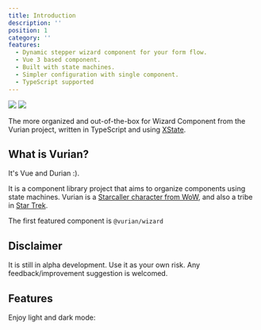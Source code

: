 ```yaml
---
title: Introduction
description: ''
position: 1
category: ''
features:
  - Dynamic stepper wizard component for your form flow.
  - Vue 3 based component.
  - Built with state machines.
  - Simpler configuration with single component.
  - TypeScript supported
---
```


<img src="/preview.png" class="light-img">
<img src="/preview.png" class="dark-img">

The more organized and out-of-the-box for Wizard Component from the Vurian project, written in TypeScript and using [XState](https://xstate.js.org).

## What is Vurian?

It's Vue and Durian :).

It is a component library project that aims to organize components using state machines. Vurian is a [Starcaller character from WoW](https://worldofwarcraft.com/en-us/character/us/emerald-dream/vurian), and also a tribe in [Star Trek](https://memory-beta.fandom.com/wiki/Vurian).

The first featured component is `@vurian/wizard`

## Disclaimer

It is still in alpha development. Use it as your own risk. Any feedback/improvement suggestion is welcomed.

## Features

<list :items="features"></list>

<p class="flex items-center">Enjoy light and dark mode:&nbsp;<app-color-switcher class="inline-flex ml-2"></app-color-switcher></p>